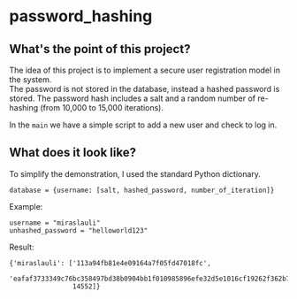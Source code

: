 # password_hashing

## What's the point of this project?
The idea of this project is to implement a secure user registration model in the system.  
The password is not stored in the database, instead a hashed password is stored. 
The password hash includes a salt and a random number of re-hashing (from 10,000 to 15,000 iterations).

In the ```main``` we have a simple script to add a new user and check to log in.
## What does it look like? 
To simplify the demonstration, I used the standard Python dictionary.
```
database = {username: [salt, hashed_password, number_of_iteration]}
```
Example:
```
username = "miraslauli"
unhashed_password = "helloworld123"
```
Result:
```
{'miraslauli': ['113a94fb81e4e09164a7f05fd47018fc', 
                'eafaf3733349c76bc358497bd38b0904bb1f010985896efe32d5e1016cf19262f362b796a4431622eee1df40227fbc73f93eaf2a87fb0a122c11cd11c5ddc98f', 
                14552]}
```
